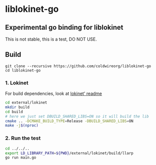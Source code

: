 # liblokinet-go
## Experimental go binding for liblokinet

This is not stable, this is a test, DO NOT USE.

## Build

```
git clone --recursive https://github.com/coldwireorg/liblokinet-go
cd liblokinet-go
```

### 1. Lokinet

For build dependencies, look at [lokinet' readme](https://github.com/oxen-io/lokinet)

```sh
cd external/lokinet
mkdir build
cd build
# here we just set DBUILD_SHARED_LIBS=ON so it will build the lib
cmake .. -DCMAKE_BUILD_TYPE=Release -DBUILD_SHARED_LIBS=ON
make -j$(nproc)
```

### 2. Run the test
```sh
cd ../../..
export LD_LIBRARY_PATH=${PWD}/external/lokinet/build/llarp
go run main.go
```